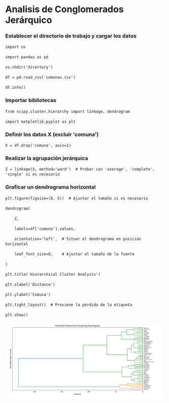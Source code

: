 # Analisis de Conglomerados Jerárquico

### Establecer el directorio de trabajo y cargar los datos
```
import os

import pandas as pd

os.chdir('directory')

df = pd.read_csv('comunas.csv')

df.info()
```
### Importar bibliotecas
```
from scipy.cluster.hierarchy import linkage, dendrogram

import matplotlib.pyplot as plt
```
### Definir los datos X (excluir 'comuna')
```
X = df.drop('comuna', axis=1)
```
### Realizar la agrupación jerárquica
```
Z = linkage(X, method='ward')  # Probar con 'average', 'complete', 'single' si es necesario
```
### Graficar un dendrograma horizontal
```
plt.figure(figsize=(8, 5))  # Ajustar el tamaño si es necesario

dendrogram(

    Z,
    
    labels=df['comuna'].values,
    
    orientation='left',  # Situar el dendrograma en posición horizontal
    
    leaf_font_size=6,    # Ajustar el tamaño de la fuente

)

plt.title('Hierarchical Cluster Analysis')

plt.xlabel('Distance')

plt.ylabel('Comuna')

plt.tight_layout()  # Previene la pérdida de la etiqueta

plt.show()
```

![Dendrograma](docs/assets/images/cluster_comunas_RM.png)
